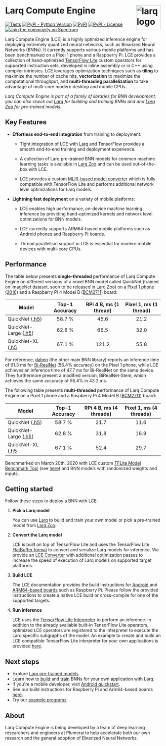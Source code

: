 # Larq Compute Engine <img src="https://user-images.githubusercontent.com/13285808/74535800-84017780-4f2e-11ea-9169-52f5ac83d685.png" alt="larq logo" height="80px" align="right" />

[![Tests](https://github.com/larq/compute-engine/workflows/Tests/badge.svg)](https://github.com/larq/compute-engine/actions?workflow=Tests) [![PyPI - Python Version](https://img.shields.io/pypi/pyversions/larq-compute-engine.svg)](https://pypi.org/project/larq-compute-engine/) [![PyPI](https://img.shields.io/pypi/v/larq-compute-engine.svg)](https://pypi.org/project/larq-compute-engine/) [![PyPI - License](https://img.shields.io/pypi/l/larq-compute-engine.svg)](https://github.com/larq/compute-engine/blob/master/LICENSE) [![Join the community on Spectrum](https://withspectrum.github.io/badge/badge.svg)](https://spectrum.chat/larq)

Larq Compute Engine (LCE) is a highly optimized inference engine for deploying
extremely quantized neural networks, such as
Binarized Neural Networks (BNNs). It currently supports various mobile platforms
and has been benchmarked on a Pixel 1 phone and a Raspberry Pi.
LCE provides a collection of hand-optimized [TensorFlow Lite](https://www.tensorflow.org/lite)
custom operators for supported instruction sets, developed in inline assembly or in C++
using compiler intrinsics. LCE leverages optimization techniques
such as **tiling** to maximize the number of cache hits, **vectorization** to maximize
the computational throughput, and **multi-threading parallelization** to take
advantage of multi-core modern desktop and mobile CPUs.

*Larq Compute Engine is part of a family of libraries for BNN development; you can also check out [Larq](https://github.com/larq/larq) for building and training BNNs and and [Larq Zoo](https://github.com/larq/zoo) for pre-trained models.*

## Key Features

- **Effortless end-to-end integration** from training to deployment:

    - Tight integration of LCE with [Larq](https://larq.dev) and
      TensorFlow provides a smooth end-to-end training and deployment experience.

    - A collection of Larq pre-trained BNN models for common machine learning tasks
      is available in [Larq Zoo](https://docs.larq.dev/zoo/)
      and can be used out-of-the-box with LCE.

    - LCE provides a custom [MLIR-based model converter](https://docs.larq.dev/compute-engine/converter) which
      is fully compatible with TensorFlow Lite and performs additional
      network level optimizations for Larq models.

- **Lightning fast deployment** on a variety of mobile platforms:

    - LCE enables high performance, on-device machine learning inference by
      providing hand-optimized kernels and network level optimizations for BNN models.

    - LCE currently supports ARM64-based mobile platforms such as Android phones
      and Raspberry Pi boards.

    - Thread parallelism support in LCE is essential for modern mobile devices with
      multi-core CPUs.

## Performance

The table below presents **single-threaded** performance of Larq Compute Engine on
different versions of a novel BNN model called QuickNet (trained on ImageNet dataset, soon to be released in [Larq Zoo](https://docs.larq.dev/zoo/))
on a [Pixel 1 phone (2016)](https://support.google.com/pixelphone/answer/7158570?hl=en-GB)
and a Raspberry Pi 4 Model B ([BCM2711](https://www.raspberrypi.org/documentation/hardware/raspberrypi/bcm2711/README.md)) board:

| Model                                                                                                                 | Top-1 Accuracy | RPi 4 B, ms (1 thread) | Pixel 1, ms (1 thread) |
| ------------------------------------------------------------------------------------------------                      | :------------: | :--------------------: | :--------------------: |
| QuickNet ([.h5](https://github.com/larq/zoo/releases/download/quicknet-v0.2.0/quicknet_weights.h5))                   | 58.7 %         | 45.6                   | 21.2                   |
| QuickNet-Large ([.h5](https://github.com/larq/zoo/releases/download/quicknet_large-v0.2.0/quicknet_large_weights.h5)) | 62.8 %         | 66.5                   | 32.0                   |
| QuickNet-XL ([.h5](https://github.com/larq/zoo/releases/download/quicknet_xl-v0.1.0/quicknet_xl_weights.h5)                                                                                         | 67.1 %         | 121.2                  | 55.8                   |

For reference, [dabnn](https://github.com/JDAI-CV/dabnn) (the other main BNN library) reports an inference time of 61.3 ms for [Bi-RealNet](https://docs.larq.dev/larq/api/larq_zoo/#birealnet) (56.4% accuracy) on the Pixel 1 phone,
while LCE achieves an inference time of 47.7 ms for Bi-RealNet on the same device.
They furthermore present a modified version, BiRealNet-Stem, which achieves the same accuracy of 56.4% in 43.2 ms.

The following table presents **multi-threaded** performance of Larq Compute Engine on
a Pixel 1 phone and a Raspberry Pi 4 Model B ([BCM2711](https://www.raspberrypi.org/documentation/hardware/raspberrypi/bcm2711/README.md))
board:

| Model                                                                                                                 | Top-1 Accuracy | RPi 4 B, ms (4 threads) | Pixel 1, ms (4 threads) |
| ------------------------------------------------------------------------------------------------                      | :------------: | :---------------------: | :---------------------: |
| QuickNet ([.h5](https://github.com/larq/zoo/releases/download/quicknet-v0.2.0/quicknet_weights.h5))                   | 58.7 %         | 21.7                    | 11.6                    |
| QuickNet-Large ([.h5](https://github.com/larq/zoo/releases/download/quicknet_large-v0.2.0/quicknet_large_weights.h5)) | 62.8 %         | 31.8                    | 16.9                    |
| QuickNet-XL ([.h5](https://github.com/larq/zoo/releases/download/quicknet_xl-v0.1.0/quicknet_xl_weights.h5)                                                                                         | 67.1 %         | 52.4                    | 29.7                    |


Benchmarked on March 20th, 2020 with LCE custom
[TFLite Model Benchmark Tool](https://github.com/tensorflow/tensorflow/tree/master/tensorflow/lite/tools/benchmark)
(see [here](https://github.com/larq/compute-engine/tree/master/larq_compute_engine/tflite/benchmark))
and BNN models with randomized weights and inputs.

## Getting started

Follow these steps to deploy a BNN with LCE:

1. **Pick a Larq model**

    You can use [Larq](https://larq.dev) to build and train your own model or pick a pre-trained model from [Larq Zoo](https://docs.larq.dev/zoo/).

2. **Convert the Larq model**

    LCE is built on top of TensorFlow Lite and uses the TensorFlow Lite [FlatBuffer format](https://google.github.io/flatbuffers/) to convert and serialize Larq models for inference. We provide an [LCE Converter](https://docs.larq.dev/compute-engine/converter) with additional optimization passes to increase the speed of execution of Larq models on supported target platforms.

3. **Build LCE**

    The LCE documentation provides the build instructions for [Android](https://docs.larq.dev/compute-engine/quickstart_android) and [ARM64-based boards](https://docs.larq.dev/compute-engine/build_arm) such as Raspberry Pi. Please follow the provided instructions to create a native LCE build or cross-compile for one of the supported targets.

4. **Run inference**

    LCE uses the [TensorFlow Lite Interpreter](https://www.tensorflow.org/lite/guide/inference) to perform an inference. In addition to the already available built-in TensorFlow Lite operators, optimized LCE operators are registered to the interpreter to execute the Larq specific subgraphs of the model. An example to create and build an LCE compatible TensorFlow Lite interpreter for your own applications is provided [here](https://docs.larq.dev/compute-engine/inference).

## Next steps

- Explore [Larq pre-trained models](https://docs.larq.dev/larq/api/larq_zoo).
- Learn how to [build](https://docs.larq.dev/larq/guides/bnn-architecture/) and
  [train](https://docs.larq.dev/larq/guides/bnn-optimization/) BNNs for your own
  application with Larq.
- If you're a mobile developer, visit [Android quickstart](https://docs.larq.dev/compute-engine/quickstart_android).
- See our build instructions for Raspberry Pi and Arm64-based boards [here](https://docs.larq.dev/compute-engine/build_arm).
- Try our [example programs](https://github.com/larq/compute-engine/tree/master/examples).

## About

Larq Compute Engine is being developed by a team of deep learning researchers and engineers at Plumerai to help accelerate both our own research and the general adoption of Binarized Neural Networks.
